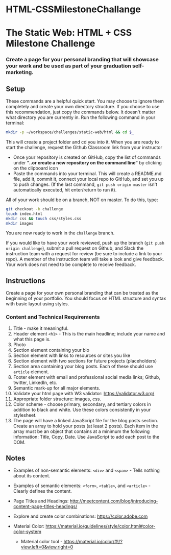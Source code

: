 # HTML-CSSMilestoneChallange
# The Static Web: HTML + CSS Milestone Challenge
### Create a page for your personal branding that will showcase your work and be used as part of your graduation self-marketing.
## Setup

These commands are a helpful quick start. You may choose to ignore them completely and create your own directory structure. If you choose to use this recommendation, just copy the commands below. It doesn't matter what directory you are currently in.
Run the following command in your terminal:

```bash
mkdir -p ~/workspace/challenges/static-web/html && cd $_
```

This will create a project folder and cd you into it.
When you are ready to start the challenge, request the Github Classroom link from your instructor  
+ Once your repository is created on GitHub, copy the list of commands under **"..or create a new repository on the command line"** by clicking on the clipboard icon  
+ Paste the commands into your terminal. This will create a README.md file, add it, commit it, connect your local repo to GitHub, and set you up to push changes. (If the last command, `git push origin master` isn't automatically executed, hit enter/return to run it).

All of your work should be on a branch, NOT on master. To do this, type:

```bash
git checkout -b challenge
touch index.html
mkdir css && touch css/styles.css
mkdir images
```
You are now ready to work in the `challenge` branch.

If you would like to have your work reviewed, push up the branch (`git push origin challenge`), submit a pull request on Github, and Slack the instruction team with a request for review (be sure to include a link to your repo). A member of the instruction team will take a look and give feedback. Your work does not need to be complete to receive feedback.


## Instructions

Create a page for your own personal branding that can be treated as the beginning of your portfolio. You should focus on HTML structure and syntax with basic layout using styles.


### Content and Technical Requirements
1. Title - make it meaningful.
1. Header element `<h1>` - This is the main headline; include your name and what this page is.
1. Photo
1. Section element containing your bio
1. Section element with links to resources or sites you like
1. Section element with two sections for future projects (placeholders)
1. Section area containing your blog posts. Each of these should use ```article``` element.
1. Footer element with email and professional social media links; Github, twitter, LinkedIn, etc.
1. Semantic mark-up for all major elements.
1. Validate your html page with W3 validator: https://validator.w3.org/
1. Appropriate folder structure: images, css.
1. Color scheme - choose primary, secondary, and tertiary colors in addition to black and white. Use these colors consistently in your stylesheet.
1. The page will have a linked JavaScript file for the blog posts section. Create an array to hold your posts (at least 2 posts). Each item in the array must be an object that contains at a minimum the following information: Title, Copy, Date. Use JavaScript to add each post to the DOM.


## Notes
* Examples of non-semantic elements: `<div>` and `<span>` - Tells nothing about its content.
* Examples of semantic elements: `<form>`, `<table>`, and `<article>` - Clearly defines the content.

* Page Titles and Headings: http://meetcontent.com/blog/introducing-content-page-titles-headings/
* Explore and create color combinations: https://color.adobe.com
* Material Color: https://material.io/guidelines/style/color.html#color-color-system 
    - Material color tool - https://material.io/color/#!/?view.left=0&view.right=0

